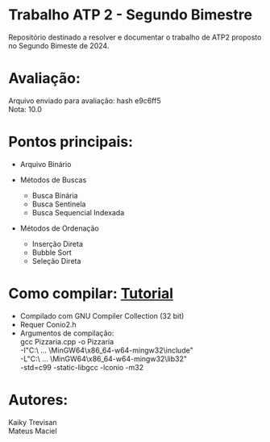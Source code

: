 # Trabalho ATP 2 - Segundo Bimestre
Repositório destinado a resolver e documentar o trabalho de ATP2 proposto no Segundo Bimeste de 2024.

# Avaliação:
  Arquivo enviado para avaliação: hash e9c6ff5  
  Nota: 10.0

# Pontos principais:
- Arquivo Binário
  
- Métodos de Buscas  
  - Busca Binária  
  - Busca Sentinela  
  - Busca Sequencial Indexada  
  
- Métodos de Ordenação  
  - Inserção Direta  
  - Bubble Sort  
  - Seleção Direta  

# Como compilar: [Tutorial](https://github.com/mateus-sm/Conio2-VsCode)
- Compilado com GNU Compiler Collection (32 bit)
- Requer Conio2.h
- Argumentos de compilação:  
  gcc Pizzaria.cpp -o Pizzaria  
  -I"C:\ ... \MinGW64\x86_64-w64-mingw32\include"  
  -L"C:\ ... \MinGW64\x86_64-w64-mingw32\lib32"  
  -std=c99 -static-libgcc -lconio -m32

# Autores:
  Kaiky Trevisan  
  Mateus Maciel
